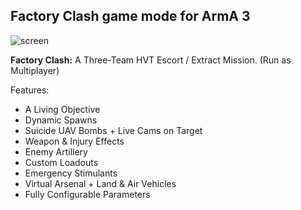 ## Factory Clash game mode for ArmA 3

![screen](http://i.imgur.com/P8644nR.jpg)

**Factory Clash:** A Three-Team HVT Escort / Extract Mission. (Run as Multiplayer) 

Features: 
- A Living Objective 
- Dynamic Spawns 
- Suicide UAV Bombs + Live Cams on Target 
- Weapon & Injury Effects 
- Enemy Artillery 
- Custom Loadouts 
- Emergency Stimulants 
- Virtual Arsenal + Land & Air Vehicles 
- Fully Configurable Parameters